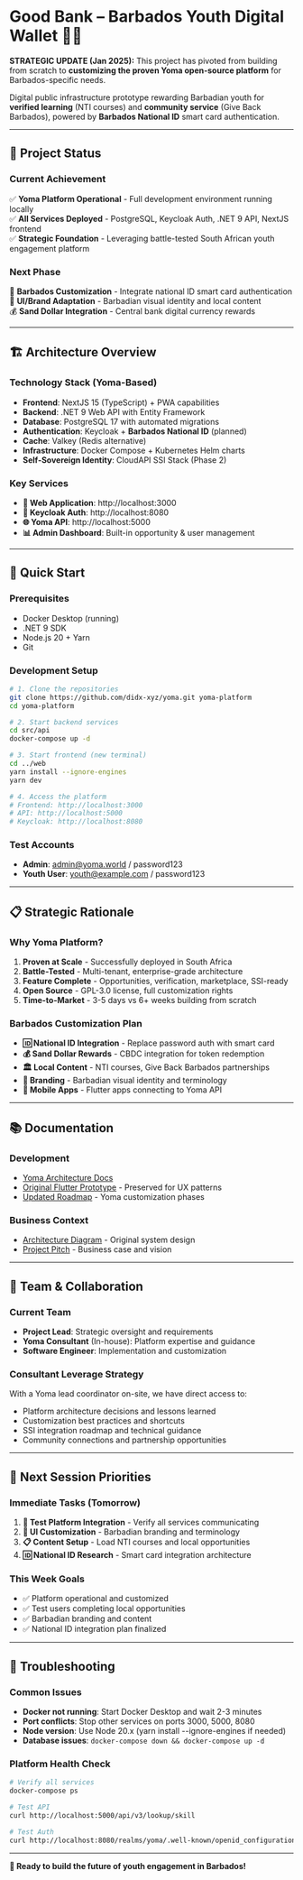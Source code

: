 # Good Bank – Barbados Youth Digital Wallet 📲💙

**STRATEGIC UPDATE (Jan 2025):** This project has pivoted from building from scratch to **customizing the proven Yoma open-source platform** for Barbados-specific needs.

Digital public infrastructure prototype rewarding Barbadian youth for **verified learning** (NTI courses) and **community service** (Give Back Barbados), powered by **Barbados National ID** smart card authentication.

---

## 🎯 Project Status

### **Current Achievement**
✅ **Yoma Platform Operational** - Full development environment running locally  
✅ **All Services Deployed** - PostgreSQL, Keycloak Auth, .NET 9 API, NextJS frontend  
✅ **Strategic Foundation** - Leveraging battle-tested South African youth engagement platform  

### **Next Phase**
🔧 **Barbados Customization** - Integrate national ID smart card authentication  
🎨 **UI/Brand Adaptation** - Barbadian visual identity and local content  
💰 **Sand Dollar Integration** - Central bank digital currency rewards  

---

## 🏗️ Architecture Overview

### **Technology Stack (Yoma-Based)**
- **Frontend**: NextJS 15 (TypeScript) + PWA capabilities
- **Backend**: .NET 9 Web API with Entity Framework
- **Database**: PostgreSQL 17 with automated migrations  
- **Authentication**: Keycloak + **Barbados National ID** (planned)
- **Cache**: Valkey (Redis alternative)
- **Infrastructure**: Docker Compose + Kubernetes Helm charts
- **Self-Sovereign Identity**: CloudAPI SSI Stack (Phase 2)

### **Key Services**
- **📱 Web Application**: http://localhost:3000
- **🔐 Keycloak Auth**: http://localhost:8080  
- **🌐 Yoma API**: http://localhost:5000
- **📊 Admin Dashboard**: Built-in opportunity & user management

---

## 🚀 Quick Start

### **Prerequisites**
- Docker Desktop (running)
- .NET 9 SDK  
- Node.js 20 + Yarn
- Git

### **Development Setup**
```bash
# 1. Clone the repositories
git clone https://github.com/didx-xyz/yoma.git yoma-platform
cd yoma-platform

# 2. Start backend services
cd src/api
docker-compose up -d

# 3. Start frontend (new terminal)
cd ../web
yarn install --ignore-engines
yarn dev

# 4. Access the platform
# Frontend: http://localhost:3000
# API: http://localhost:5000  
# Keycloak: http://localhost:8080
```

### **Test Accounts**
- **Admin**: admin@yoma.world / password123
- **Youth User**: youth@example.com / password123

---

## 📋 Strategic Rationale

### **Why Yoma Platform?**
1. **Proven at Scale** - Successfully deployed in South Africa
2. **Battle-Tested** - Multi-tenant, enterprise-grade architecture  
3. **Feature Complete** - Opportunities, verification, marketplace, SSI-ready
4. **Open Source** - GPL-3.0 license, full customization rights
5. **Time-to-Market** - 3-5 days vs 6+ weeks building from scratch

### **Barbados Customization Plan**
- **🆔 National ID Integration** - Replace password auth with smart card
- **💰 Sand Dollar Rewards** - CBDC integration for token redemption  
- **🏛️ Local Content** - NTI courses, Give Back Barbados partnerships
- **🎨 Branding** - Barbadian visual identity and terminology
- **📱 Mobile Apps** - Flutter apps connecting to Yoma API

---

## 📚 Documentation

### **Development**
- [Yoma Architecture Docs](https://docs.yoma.world/technology/architecture)
- [Original Flutter Prototype](./mobile_app/) - Preserved for UX patterns
- [Updated Roadmap](./docs/roadmap.md) - Yoma customization phases

### **Business Context**  
- [Architecture Diagram](./diagrams/) - Original system design
- [Project Pitch](./pitch_decks/) - Business case and vision

---

## 🤝 Team & Collaboration

### **Current Team**
- **Project Lead**: Strategic oversight and requirements
- **Yoma Consultant** (In-house): Platform expertise and guidance
- **Software Engineer**: Implementation and customization

### **Consultant Leverage Strategy**
With a Yoma lead coordinator on-site, we have direct access to:
- Platform architecture decisions and lessons learned
- Customization best practices and shortcuts  
- SSI integration roadmap and technical guidance
- Community connections and partnership opportunities

---

## 📅 Next Session Priorities

### **Immediate Tasks (Tomorrow)**
1. **🔗 Test Platform Integration** - Verify all services communicating
2. **🎨 UI Customization** - Barbadian branding and terminology  
3. **📋 Content Setup** - Load NTI courses and local opportunities
4. **🆔 National ID Research** - Smart card integration architecture

### **This Week Goals**
- ✅ Platform operational and customized
- ✅ Test users completing local opportunities  
- ✅ Barbadian branding and content
- ✅ National ID integration plan finalized

---

## 🔧 Troubleshooting

### **Common Issues**
- **Docker not running**: Start Docker Desktop and wait 2-3 minutes
- **Port conflicts**: Stop other services on ports 3000, 5000, 8080
- **Node version**: Use Node 20.x (yarn install --ignore-engines if needed)
- **Database issues**: `docker-compose down && docker-compose up -d`

### **Platform Health Check**
```bash
# Verify all services
docker-compose ps

# Test API
curl http://localhost:5000/api/v3/lookup/skill

# Test Auth  
curl http://localhost:8080/realms/yoma/.well-known/openid_configuration
```

---

**🎉 Ready to build the future of youth engagement in Barbados!**

